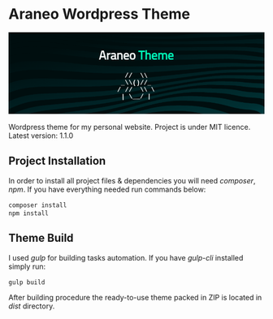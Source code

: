 # Araneo Wordpress Theme

![Logo](src/screenshot-git.png)

Wordpress theme for my personal website. Project is under MIT licence. Latest version: 1.1.0


## Project Installation

In order to install all project files & dependencies you will need _composer_, _npm_.
If you have everything needed run commands below:

```
composer install
npm install
```

## Theme Build

I used _gulp_ for building tasks automation. If you have _gulp-cli_ installed simply run:

```
gulp build
```

After building procedure the ready-to-use theme packed in ZIP is located in _dist_ directory.